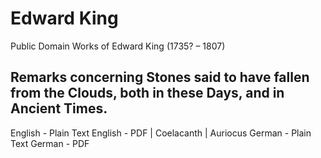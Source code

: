 # Edward King

Public Domain Works of Edward King (1735? – 1807)

## Remarks concerning Stones said to have fallen from the Clouds, both in these Days, and in Ancient Times.

English - Plain Text
English - PDF | Coelacanth | Auriocus
German - Plain Text
German - PDF
